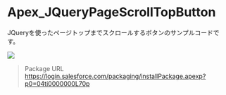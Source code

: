 Apex_JQueryPageScrollTopButton
=================================

JQueryを使ったページトップまでスクロールするボタンのサンプルコードです。  
  
<img src="http://cdn-ak.f.st-hatena.com/images/fotolife/t/tyoshikawa1106/20131127/20131127223923.png" />  
  
>Package URL  
>https://login.salesforce.com/packaging/installPackage.apexp?p0=04ti0000000L70p
